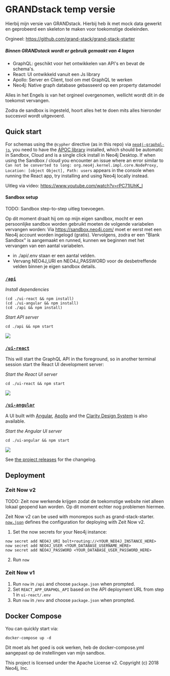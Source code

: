 # GRANDstack temp versie

Hierbij mijn versie van GRANDstack. Hierbij heb ik met mock data gewerkt en geprobeerd een skeleton te maken voor toekomstige doeleinden.

Orgineel: <https://github.com/grand-stack/grand-stack-starter>

##### Binnen GRANDstack wordt er gebruik gemaakt van 4 lagen
- GraphQL: geschikt voor het ontwikkelen van API's en bevat de schema's.
- React: UI ontwikkeld vanuit een Js library
- Apollo: Server en Client, tool om met GraphQL te werken
- Neo4j: Native graph database gebasseerd op een property datamodel

Alles in het Engels is van het orgineel overgenomen, wellicht wordt dit in de toekomst vervangen.

Zodra de sandbox is ingesteld, hoort alles het te doen mits alles hieronder succesvol wordt uitgevoerd.

## Quick start
For schemas using the  `@cypher` directive (as in this repo) via [`neo4j-graphql-js`](https://github.com/neo4j-graphql/neo4j-graphql-js), you need to have the [APOC library](https://github.com/neo4j-contrib/neo4j-apoc-procedures) installed, which should be automatic in Sandbox, Cloud and is a single click install in Neo4j Desktop. If when using the Sandbox / cloud you encounter an issue where an error similar to `Can not be converted to long: org.neo4j.kernel.impl.core.NodeProxy, Location: [object Object], Path: users` appears in the console when running the React app, try installing and using Neo4j locally instead.

Uitleg via video: https://www.youtube.com/watch?v=rPC71lUhK_I

#### Sandbox setup
TODO: Sandbox step-to-step uitleg toevoegen.

Op dit moment draait hij om op mijn eigen sandbox, mocht er een persoonlijke sandbox worden gebruikt moeten de volgende variabelen vervangen worden:
Via <https://sandbox.neo4j.com/> moet er eerst met een Neo4j account worden ingelogd (gratis). Vervolgens, zodra er een "Blank Sandbox" is aangemaakt en runned, kunnen we beginnen met het vervangen van een aantal variabelen.

- in ./api/.env staan er een aantal velden.
- Vervang NEO4J_URI en NEO4J_PASSWORD voor de desbetreffende velden binnen je eigen sandbox details.


### [`/api`](./api)

*Install dependencies*

```
(cd ./ui-react && npm install)
(cd ./ui-angular && npm install)
(cd ./api && npm install)
```

*Start API server*
```
cd ./api && npm start
```

![](api/img/graphql-playground.png)

### [`/ui-react`](./ui-react)

This will start the GraphQL API in the foreground, so in another terminal session start the React UI development server:

*Start the React UI server*
```
cd ./ui-react && npm start
```

![](ui-react/img/default-app.png)

### [`/ui-angular`](./ui-angular)

A UI built with [Angular](https://angular.io), [Apollo](https://www.apollographql.com/docs/angular/) and the [Clarity Design System](https://clarity.design) is also available.

*Start the Angular UI server*
```
cd ./ui-angular && npm start
```

![](ui-angular/img/angular-ui.jpg)

See [the project releases](https://github.com/grand-stack/grand-stack-starter/releases) for the changelog.

## Deployment

### Zeit Now v2

TODO: Zeit now werkende krijgen zodat de toekomstige website niet alleen lokaal geopend kan worden. Op dit moment echter nog problemen hiermee.

Zeit Now v2 can be used with monorepos such as grand-stack-starter. [`now.json`](https://github.com/grand-stack/grand-stack-starter/blob/master/now.json) defines the configuration for deploying with Zeit Now v2.

1. Set the now secrets for your Neo4j instance:

```
now secret add NEO4J_URI bolt+routing://<YOUR_NEO4J_INSTANCE_HERE>
now secret add NEO4J_USER <YOUR_DATABASE_USERNAME_HERE>
now secret add NEO4J_PASSWORD <YOUR_DATABASE_USER_PASSWORD_HERE>
```

2. Run `now`

### Zeit Now v1

1. Run `now` in `/api` and choose `package.json` when prompted.
1. Set `REACT_APP_GRAPHQL_API` based on the API deployment URL from step 1 in `ui-react/.env`
1. Run `now` in `/env` and choose `package.json` when prompted.

## Docker Compose

You can quickly start via:
```
docker-compose up -d
```

Dit moet als het goed is ook werken, heb de docker-compose.yml aangepast op de instellingen van mijn sandbox.


This project is licensed under the Apache License v2.
Copyright (c) 2018 Neo4j, Inc.

